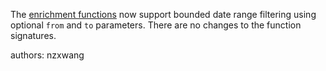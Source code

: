 The [enrichment functions](https://vector.dev/docs/reference/vrl/functions/#enrichment-functions) now support bounded date range filtering using optional `from` and `to` parameters. There are no changes to the function signatures. 

authors: nzxwang
